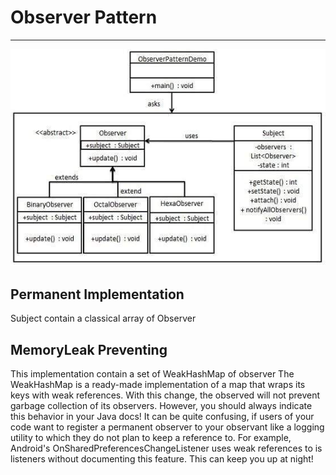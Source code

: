 # Observer Pattern
____

![alt text](https://github.com/BaptisteMeynier/Observor-Pattern/blob/master/src/common/images/observer_pattern_uml_diagram.jpg "Visitor scheme")

## Permanent Implementation
Subject contain a classical array of Observer

## MemoryLeak Preventing
This implementation contain a set of WeakHashMap of observer
The WeakHashMap is a ready-made implementation of a map that wraps its keys with weak references. With this change, the observed will not prevent garbage collection of its observers. However, you should always indicate this behavior in your Java docs! It can be quite confusing, if users of your code want to register a permanent observer to your observant like a logging utility to which they do not plan to keep a reference to. For example, Android's OnSharedPreferencesChangeListener uses weak references to is listeners without documenting this feature. This can keep you up at night!